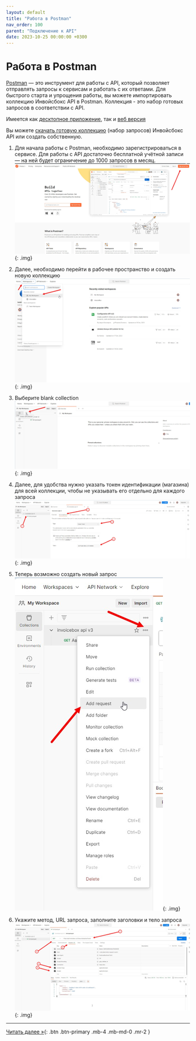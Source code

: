 ```yaml
---
layout: default
title: "Работа в Postman"
nav_order: 100
parent: "Подключение к API"
date: 2023-10-25 00:00:00 +0300
---
```


# Работа в Postman

[Postman](https://www.postman.com/downloads/) — это инструмент для работы с API, который позволяет
отправлять запросы к сервисам и работать с их ответами. Для быстрого старта и упрощения работы,
вы можете импортировать коллекцию Инвойсбокс API в Postman. Коллекция - это набор готовых запросов
в соответствии с API.

Имеется как [десктопное приложение](https://www.postman.com/downloads/), так и [веб версия](https://www.postman.com)

Вы можете [скачать готовую коллекцию](https://www.postman.com/bold-space-873341/workspace/invoicebox-api-v3/collection/25303565-616ade6c-e654-4199-b80a-354e0592d5e2?action=share&creator=25303565)
(набор запросов) Инвойсбокс API или создать собственную.

1. Для начала работы с Postman, необходимо зарегистрироваться в сервисе. Для работы с API
достаточно бесплатной учётной записи — на ней будет ограничение до 1000 запросов в месяц.
   ![Postman](/assets/images/api/postman/1.jpg){: .img}

2. Далее, необходимо перейти в рабочее пространство и создать новую коллекцию
   ![Postman](/assets/images/api/postman/2.jpg){: .img}

3. Выберите blank collection
   ![Postman](/assets/images/api/postman/3.jpg){: .img}

4. Далее, для удобства нужно указать токен идентификации (магазина) для всей коллекции, чтобы не указывать его отдельно для каждого запроса
   ![Postman](/assets/images/api/postman/4.jpg){: .img}

5. Теперь возможно создать новый запрос
   ![Postman](/assets/images/api/postman/5.jpg){: .img}

6. Укажите метод, URL запроса, заполните заголовки и тело запроса
   ![Postman](/assets/images/api/postman/6.jpg){: .img}

---
[Читать далее &raquo;](/docs/merchant){: .btn .btn-primary .mb-4 .mb-md-0 .mr-2 }
